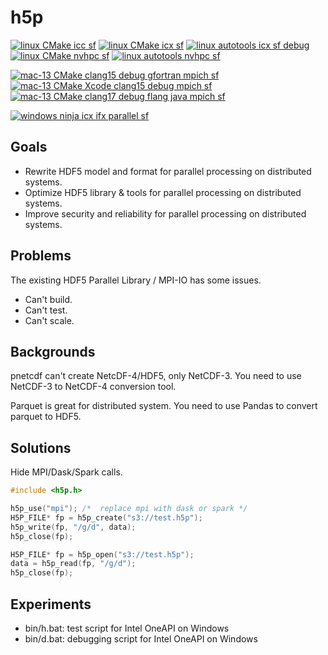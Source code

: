 # h5p

[![linux CMake icc sf](https://github.com/hyoklee/hdf5/actions/workflows/linux-icc-sf.yml/badge.svg)](https://github.com/hyoklee/hdf5/actions/workflows/linux-icc-sf.yml) [![linux CMake icx sf](https://github.com/hyoklee/hdf5/actions/workflows/linux-icx-sf.yml/badge.svg)](https://github.com/hyoklee/hdf5/actions/workflows/linux-icx-sf.yml) [![linux autotools icx sf debug](https://github.com/hyoklee/hdf5/actions/workflows/linux-icx-auto-sf-debug.yml/badge.svg)](https://github.com/hyoklee/hdf5/actions/workflows/linux-icx-auto-sf-debug.yml)  [![linux CMake nvhpc sf](https://github.com/hyoklee/hdf5/actions/workflows/linux-nvhpc-sf.yml/badge.svg)](https://github.com/hyoklee/hdf5/actions/workflows/linux-nvhpc-sf.yml)  [![linux autotools nvhpc sf](https://github.com/hyoklee/hdf5/actions/workflows/linux-nvhpc-auto-sf.yml/badge.svg)](https://github.com/hyoklee/hdf5/actions/workflows/linux-nvhpc-auto-sf.yml)


[![mac-13 CMake clang15 debug gfortran mpich sf](https://github.com/hyoklee/hdf5/actions/workflows/mac-clang15-cmake.yml/badge.svg)](https://github.com/hyoklee/hdf5/actions/workflows/mac-clang15-cmake.yml)
[![mac-13 CMake Xcode clang15 debug mpich sf](https://github.com/hyoklee/hdf5/actions/workflows/mac-clang15-xcode.yml/badge.svg)](https://github.com/hyoklee/hdf5/actions/workflows/mac-clang15-xcode.yml)
[![mac-13 CMake clang17 debug flang java mpich sf](https://github.com/hyoklee/hdf5/actions/workflows/mac-cmake-flang-mpich.yml/badge.svg)](https://github.com/hyoklee/hdf5/actions/workflows/mac-cmake-flang-mpich.yml)

[![windows ninja icx ifx parallel sf](https://github.com/hyoklee/hdf5/actions/workflows/win-ninja-icx-f-p-sf.yml/badge.svg)](https://github.com/hyoklee/hdf5/actions/workflows/win-ninja-icx-f-p-sf.yml)

## Goals

* Rewrite HDF5 model and format for parallel processing on distributed systems.
* Optimize HDF5 library & tools for parallel processing on distributed systems.
* Improve security and reliability for parallel processing on distributed systems.

## Problems

The existing HDF5 Parallel Library / MPI-IO has some issues.

* Can't build.
* Can't test.
* Can't scale.

## Backgrounds

pnetcdf can't create NetcDF-4/HDF5, only NetCDF-3.
You need to use NetCDF-3 to NetCDF-4 conversion tool.

Parquet is great for distributed system.
You need to use Pandas to convert parquet to HDF5.

## Solutions

Hide MPI/Dask/Spark calls.

```c
#include <h5p.h>

h5p_use("mpi"); /*  replace mpi with dask or spark */
H5P_FILE* fp = h5p_create("s3://test.h5p");
h5p_write(fp, "/g/d", data);
h5p_close(fp);

H5P_FILE* fp = h5p_open("s3://test.h5p");
data = h5p_read(fp, "/g/d");
h5p_close(fp);
```

## Experiments

* bin/h.bat: test script for Intel OneAPI on Windows
* bin/d.bat: debugging script for Intel OneAPI on Windows

